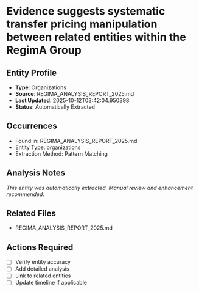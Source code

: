 # Evidence suggests systematic transfer pricing manipulation between related entities within the RegimA Group

## Entity Profile
- **Type**: Organizations
- **Source**: REGIMA_ANALYSIS_REPORT_2025.md
- **Last Updated**: 2025-10-12T03:42:04.950398
- **Status**: Automatically Extracted

## Occurrences
- Found in: REGIMA_ANALYSIS_REPORT_2025.md
- Entity Type: organizations
- Extraction Method: Pattern Matching

## Analysis Notes
*This entity was automatically extracted. Manual review and enhancement recommended.*

## Related Files
- REGIMA_ANALYSIS_REPORT_2025.md

## Actions Required
- [ ] Verify entity accuracy
- [ ] Add detailed analysis
- [ ] Link to related entities
- [ ] Update timeline if applicable
